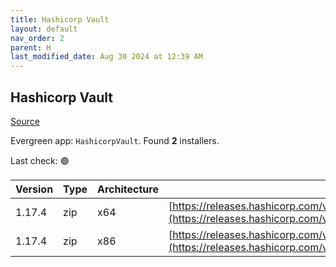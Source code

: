 ```yaml
---
title: Hashicorp Vault
layout: default
nav_order: 2
parent: H
last_modified_date: Aug 30 2024 at 12:39 AM
---
```


## Hashicorp Vault

[Source](https://www.vaultproject.io/)

Evergreen app: `HashicorpVault`. Found **2** installers.

Last check: 🟢

| Version | Type | Architecture | URI                                                                                                                                                      |
| ------- | ---- | ------------ | -------------------------------------------------------------------------------------------------------------------------------------------------------- |
| 1.17.4  | zip  | x64          | [https://releases.hashicorp.com/vault/1.17.4/vault_1.17.4_windows_amd64.zip](https://releases.hashicorp.com/vault/1.17.4/vault_1.17.4_windows_amd64.zip) |
| 1.17.4  | zip  | x86          | [https://releases.hashicorp.com/vault/1.17.4/vault_1.17.4_windows_386.zip](https://releases.hashicorp.com/vault/1.17.4/vault_1.17.4_windows_386.zip)     |
